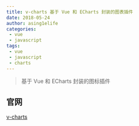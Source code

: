 ```yaml
---
title: v-charts 基于 Vue 和 ECharts 封装的图表插件
date: 2018-05-24
author: asing1elife
categories:
 - vue
 - javascript
tags:
 - vue
 - javascript
 - charts
---
```

> 基于 Vue 和 ECharts 封装的图标插件  

## 官网
[v-charts](https://github.com/ElemeFE/v-charts)